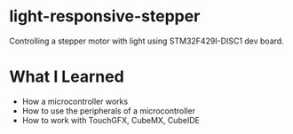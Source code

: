 # light-responsive-stepper
Controlling a stepper motor with light using STM32F429I-DISC1 dev board.

# What I Learned

* How a microcontroller works
* How to use the peripherals of a microcontroller
* How to work with TouchGFX, CubeMX, CubeIDE
